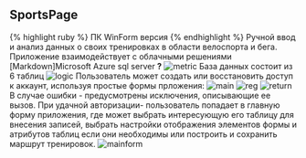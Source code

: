 ## SportsPage 

{% highlight ruby %}
ПК WinForm версия
{% endhighlight %}
Ручной ввод и анализ данных о своих тренировках в области велоспорта и бега. 
Приложение взаимодействует с облачными решениями [Markdown]Microsoft Azure sql server **?** 
![metric]({{site.baseurl}}/mitric.png)
База данных состоит из 6 таблиц
![logic]({{site.baseurl}}/logic.png)
Пользователь может создать или восстановить доступ к аккаунт, используя простые формы прложения:
![main]({{site.baseurl}}/Main.png)
![reg]({{site.baseurl}}/reg.png)
![return]({{site.baseurl}}/back.png)
В случае ошибки - предусмотрены исключения, описывающие ее вызов.
При удачной авторизации- пользователь попадает в главную форму приложения, где может выбрать интересующую его таблицу для внесения записей, выбрать настройки отображения элементов формы и атрибутов таблиц если они необходимы или построить и сохранить маршрут тренировок.
![mainform]({{site.baseurl}}/image20.gif)


